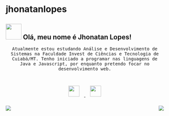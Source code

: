 # jhonatanlopes
## <img src="https://raw.githubusercontent.com/alexnaiman/alexnaiman/master/resources/welcomeglitch.gif" width="50px" /> Olá, meu nome é Jhonatan Lopes!

<p align="center" >
  <samp>
   Atualmente estou estudando Análise e Desenvolvimento de Sistemas na Faculdade Invest de Ciências e Tecnologia de Cuiabá/MT. Tenho iniciado a programar nas linguagens de Java e Javascript, por enquanto pretendo focar no desenvolvimento web. 
</samp>
<br/><br/>

<p align="center">
  <a href="https://www.linkedin.com/in/guilherme-n%C3%A1rio-de-souza-801853232">
    <img src="https://raw.githubusercontent.com/alexnaiman/alexnaiman/master/resources/linkedin.webp"  width="35px" style="margin: 15px;" />
  </a>
  <a href="mailto:guilhermenariodesouza@gmail.com">
    <img src="https://raw.githubusercontent.com/alexnaiman/alexnaiman/master/resources/gmail.png" height="35px" style="margin: 15px;" />
  </a>
</p>
<p align="right">
<img align="left" src="https://github-readme-stats.vercel.app/api?username=GuilhermeNSouza&theme=tokyonight&show_icons=true" />
<img  float="right" src="https://github-readme-stats.vercel.app/api/top-langs/?username=GuilhermeNSouza&theme=tokyonight&show_icons=true" />
</p>
